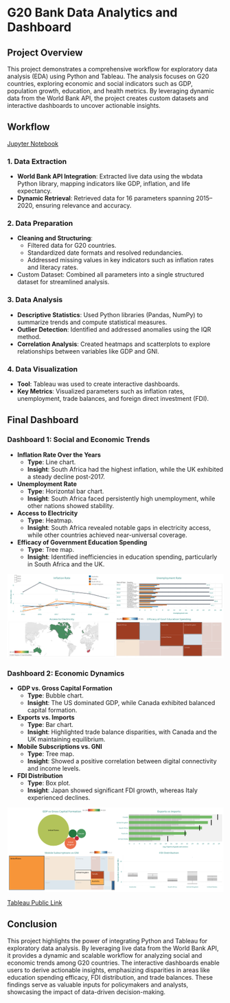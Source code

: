 # G20 Bank Data Analytics and Dashboard
## Project Overview
This project demonstrates a comprehensive workflow for exploratory data analysis (EDA) using Python and Tableau. The analysis focuses on G20 countries, exploring economic and social indicators such as GDP, population growth, education, and health metrics. By leveraging dynamic data from the World Bank API, the project creates custom datasets and interactive dashboards to uncover actionable insights.
## Workflow
[Jupyter Notebook](https://github.com/ndomah/G20-Bank-Data-Analytics-and-Dashboard/blob/main/World%20Bank%20Analytics.ipynb)
### 1. Data Extraction
- **World Bank API Integration**: Extracted live data using the wbdata Python library, mapping indicators like GDP, inflation, and life expectancy.
- **Dynamic Retrieval**: Retrieved data for 16 parameters spanning 2015–2020, ensuring relevance and accuracy.
### 2. Data Preparation
- **Cleaning and Structuring**:
  - Filtered data for G20 countries.
  - Standardized date formats and resolved redundancies.
  - Addressed missing values in key indicators such as inflation rates and literacy rates.
- Custom Dataset: Combined all parameters into a single structured dataset for streamlined analysis.
### 3. Data Analysis
- **Descriptive Statistics**: Used Python libraries (Pandas, NumPy) to summarize trends and compute statistical measures.
- **Outlier Detection**: Identified and addressed anomalies using the IQR method.
- **Correlation Analysis**: Created heatmaps and scatterplots to explore relationships between variables like GDP and GNI.
### 4. Data Visualization
- **Tool**: Tableau was used to create interactive dashboards.
- **Key Metrics**: Visualized parameters such as inflation rates, unemployment, trade balances, and foreign direct investment (FDI).
## Final Dashboard
### Dashboard 1: Social and Economic Trends
- **Inflation Rate Over the Years**
  - **Type**: Line chart.
  - **Insight**: South Africa had the highest inflation, while the UK exhibited a steady decline post-2017.
- **Unemployment Rate**
  - **Type**: Horizontal bar chart.
  - **Insight**: South Africa faced persistently high unemployment, while other nations showed stability.
- **Access to Electricity**
  - **Type**: Heatmap.
  - **Insight**: South Africa revealed notable gaps in electricity access, while other countries achieved near-universal coverage.
- **Efficacy of Government Education Spending**
  - **Type**: Tree map.
  - **Insight**: Identified inefficiencies in education spending, particularly in South Africa and the UK.

![dashboard 1](https://github.com/ndomah/G20-Bank-Data-Analytics-and-Dashboard/blob/main/Dashboard%201.png)
### **Dashboard 2: Economic Dynamics**
- **GDP vs. Gross Capital Formation**
  - **Type**: Bubble chart.
  - **Insight**: The US dominated GDP, while Canada exhibited balanced capital formation.
- **Exports vs. Imports**
  - **Type**: Bar chart.
  - **Insight**: Highlighted trade balance disparities, with Canada and the UK maintaining equilibrium.
- **Mobile Subscriptions vs. GNI**
  - **Type**: Tree map.
  - **Insight**: Showed a positive correlation between digital connectivity and income levels.
- **FDI Distribution**
  - **Type**: Box plot.
  - **Insight**: Japan showed significant FDI growth, whereas Italy experienced declines.

![dashboard 2](https://github.com/ndomah/G20-Bank-Data-Analytics-and-Dashboard/blob/main/Dashboard%202.png)

[Tableau Public Link](https://public.tableau.com/app/profile/nilesh.domah4236/viz/WorldBankAnalytics_17156157559640/Dashboard2)
## Conclusion
This project highlights the power of integrating Python and Tableau for exploratory data analysis. By leveraging live data from the World Bank API, it provides a dynamic and scalable workflow for analyzing social and economic trends among G20 countries. The interactive dashboards enable users to derive actionable insights, emphasizing disparities in areas like education spending efficacy, FDI distribution, and trade balances. These findings serve as valuable inputs for policymakers and analysts, showcasing the impact of data-driven decision-making.
